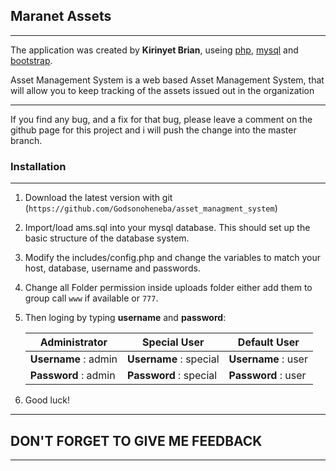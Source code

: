 ## Maranet Assets


- - - -

The application was  created by **Kirinyet Brian**, useing [php](http:php.net), [mysql](https://www.mysql.com) and [bootstrap](http://getbootstrap.com). 


 Asset Management System is a web based Asset Management  System, that will allow you to keep tracking of the assets issued out in the organization 
****

If you find any bug, and a fix for that bug, please leave a comment on the github page for this project and i will push the change into the master branch.


### Installation
****


1. Download the latest version with git (`https://github.com/Godsonoheneba/asset_managment_system`)

2. Import/load ams.sql into your mysql database. This should set up the basic structure of the database system.

3. Modify the includes/config.php and change the variables to match your host, database, username and passwords.

4. Change all Folder permission inside uploads folder either add them to group call `www` if available or `777`.

5. Then loging by typing **username** and **password**:


   Administrator        | Special User           | Default User
   ---------------------| -----------------------| -------------------
   **Username** : admin | **Username** : special | **Username** : user
   **Password** : admin | **Password** : special | **Password** : user

6. Good luck!  

- - - -

## DON'T FORGET TO GIVE ME FEEDBACK

- - - -
